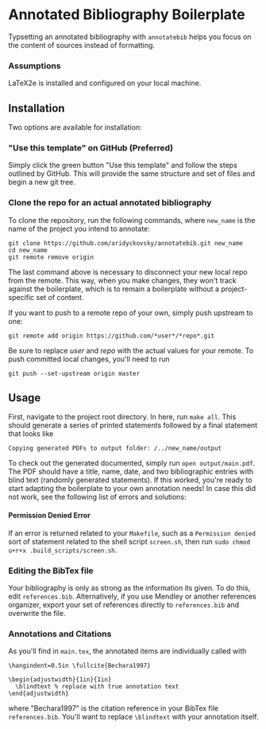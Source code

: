 # Annotated Bibliography Boilerplate

Typsetting an annotated bibliography with `annotatebib` helps you focus on the
content of sources instead of formatting.

### Assumptions

LaTeX2e is installed and configured on your local machine.

## Installation

Two options are available for installation:

### "Use this template" on GitHub (Preferred)

Simply click the green button "Use this template" and follow the steps outlined
by GitHub. This will provide the same structure and set of files and begin
a new git tree.

### Clone the repo for an actual annotated bibliography

To clone the repository, run the following commands, where `new_name` is the name of the
project you intend to annotate:

```
git clone https://github.com/aridyckovsky/annotatebib.git new_name
cd new_name
git remote remove origin
```

The last command above is necessary to disconnect your new local repo from the
remote. This way, when you make changes, they won't track against the
boilerplate, which is to remain a boilerplate without a project-specific set of
content.

If you want to push to a remote repo of your own, simply push upstream to one:

```
git remote add origin https://github.com/*user*/*repo*.git
```

Be sure to replace *user* and *repo* with the actual values for your remote. To
push committed local changes, you'll need to run

```
git push --set-upstream origin master
```

## Usage

First, navigate to the project root directory. In here, run `make all`. This
should generate a series of printed statements followed by a final statement
that looks like

```
Copying generated PDFs to output folder: /../new_name/output
```

To check out the generated documented, simply run `open output/main.pdf`. The
PDF should have a title, name, date, and two bibliographic entries with blind
text (randomly generated statements). If this worked, you're ready to start
adapting the boilerplate to your own annotation needs! In case this did not
work, see the following list of errors and solutions:

#### Permission Denied Error

If an error is returned related to your `Makefile`, such as a `Permission
denied` sort of statement related to the shell script `screen.sh`, then run
`sudo chmod u+r+x .build_scripts/screen.sh`.

### Editing the BibTex file

Your bibliography is only as strong as the information its given. To do this,
edit  `references.bib`. Alternatively, if you use Mendley or another references
organizer, export your set of references directly to `references.bib` and
overwrite the file.

### Annotations and Citations

As you'll find in `main.tex`, the annotated items are individually called with

```
\hangindent=0.5in \fullcite{Bechara1997}
 
\begin{adjustwidth}{1in}{1in}
  \blindtext % replace with true annotation text
\end{adjustwidth}   
```

where "Bechara1997" is the citation reference in your BibTex file
`references.bib`. You'll want to replace `\blindtext` with your annotation itself.

